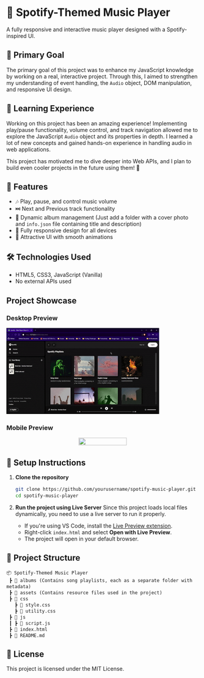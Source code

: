 # 🎵 Spotify-Themed Music Player

A fully responsive and interactive music player designed with a Spotify-inspired UI.

## 🎯 Primary Goal

The primary goal of this project was to enhance my JavaScript knowledge by working on a real, interactive project. Through this, I aimed to strengthen my understanding of event handling, the `Audio` object, DOM manipulation, and responsive UI design.

## 🌟 Learning Experience

Working on this project has been an amazing experience! Implementing play/pause functionality, volume control, and track navigation allowed me to explore the JavaScript `Audio` object and its properties in depth. I learned a lot of new concepts and gained hands-on experience in handling audio in web applications. 

This project has motivated me to dive deeper into Web APIs, and I plan to build even cooler projects in the future using them! 🚀

## 🚀 Features

- 🎶 Play, pause, and control music volume
- ⏭️ Next and Previous track functionality
- 📂 Dynamic album management (Just add a folder with a cover photo and `info.json` file containing title and description)
- 📱 Fully responsive design for all devices
- 🎨 Attractive UI with smooth animations

## 🛠️ Technologies Used

- HTML5, CSS3, JavaScript (Vanilla)
- No external APIs used

## Project Showcase

### Desktop Preview

![Desktop Preview](./assets/readme/Desktop-Preview.gif)

### Mobile Preview

<div style="text-align:center;">
<img src="./assets/readme/Mobile-Preview.gif" width="50%" height="50%">
</div>

## 📌 Setup Instructions

1. **Clone the repository**
   ```sh
   git clone https://github.com/yourusername/spotify-music-player.git
   cd spotify-music-player
   ```

2. **Run the project using Live Server**
   Since this project loads local files dynamically, you need to use a live server to run it properly.
   - If you're using VS Code, install the [Live Preview extension](https://marketplace.visualstudio.com/items?itemName=ms-vscode.live-server).
   - Right-click `index.html` and select **Open with Live Preview**.
   - The project will open in your default browser.

## 📂 Project Structure

```
📦 Spotify-Themed Music Player
 ┣ 📂 albums (Contains song playlists, each as a separate folder with metadata)
 ┣ 📂 assets (Contains resource files used in the project)
 ┣ 📂 css 
   ┣ 📜 style.css
   ┣ 📜 utility.css
 ┣ 📂 js 
 ┃ ┣ 📜 script.js
 ┣ 📜 index.html
 ┣ 📜 README.md
```

## 📜 License

This project is licensed under the MIT License.